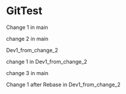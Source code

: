 # GitTest

Change 1 in main

change 2 in main

Dev1_from_change_2

change 1 in Dev1_from_change_2

change 3 in main 

Change 1 after Rebase in Dev1_from_change_2

